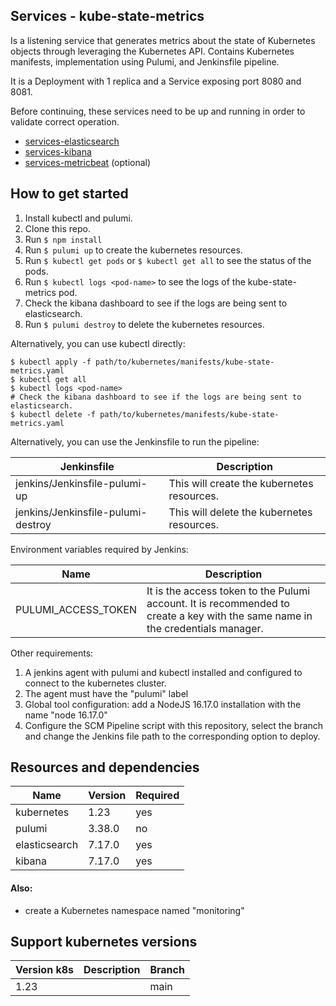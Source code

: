 ## Services - kube-state-metrics

Is a listening service that generates metrics about the state of Kubernetes objects through leveraging the Kubernetes API. Contains Kubernetes manifests, implementation using Pulumi, and Jenkinsfile pipeline.


It is a Deployment with 1 replica and a Service exposing port 8080 and 8081.

Before continuing, these services need to be up and running in order to validate correct operation.
- [services-elasticsearch](https://github.com/k8s-cicd-tools/services-elasticsearch)
- [services-kibana](https://github.com/k8s-cicd-tools/services-kibana)
- [services-metricbeat](https://github.com/k8s-cicd-tools/services-metricbeat) (optional)

## How to get started

1. Install kubectl and pulumi.
2. Clone this repo.
3. Run `$ npm install`
4. Run `$ pulumi up` to create the kubernetes resources.
5. Run `$ kubectl get pods` or `$ kubectl get all` to see the status of the pods.
6. Run `$ kubectl logs <pod-name>` to see the logs of the kube-state-metrics pod.
7. Check the kibana dashboard to see if the logs are being sent to elasticsearch.
8. Run `$ pulumi destroy` to delete the kubernetes resources.


Alternatively, you can use kubectl directly:

```
$ kubectl apply -f path/to/kubernetes/manifests/kube-state-metrics.yaml
$ kubectl get all 
$ kubectl logs <pod-name>
# Check the kibana dashboard to see if the logs are being sent to elasticsearch.
$ kubectl delete -f path/to/kubernetes/manifests/kube-state-metrics.yaml
```

Alternatively, you can use the Jenkinsfile to run the pipeline:

| Jenkinsfile                        | Description                                |
|------------------------------------|--------------------------------------------|
| jenkins/Jenkinsfile-pulumi-up      | This will create the kubernetes resources. |
| jenkins/Jenkinsfile-pulumi-destroy | This will delete the kubernetes resources. |

Environment variables required by Jenkins:

| Name                | Description                                |
|---------------------|--------------------------------------------|
| PULUMI_ACCESS_TOKEN | It is the access token to the Pulumi account. It is recommended to create a key with the same name in the credentials manager. |


Other requirements:
1. A jenkins agent with pulumi and kubectl installed and configured to connect to the kubernetes cluster.
2. The agent must have the "pulumi" label
3. Global tool configuration: add a NodeJS 16.17.0 installation with the name "node 16.17.0"
4. Configure the SCM Pipeline script with this repository, select the branch and change the Jenkins file path to the corresponding option to deploy.


## Resources and dependencies

| Name           | Version | Required |
|----------------|---------|----------|
| kubernetes     | 1.23    | yes      |
| pulumi         | 3.38.0  | no       |
| elasticsearch  | 7.17.0  | yes      |
| kibana         | 7.17.0  | yes      |

#### Also:
- create a Kubernetes namespace named "monitoring"

## Support kubernetes versions

| Version k8s | Description | Branch |
|-------------|-------------|---------|
| 1.23        |             | main    |




